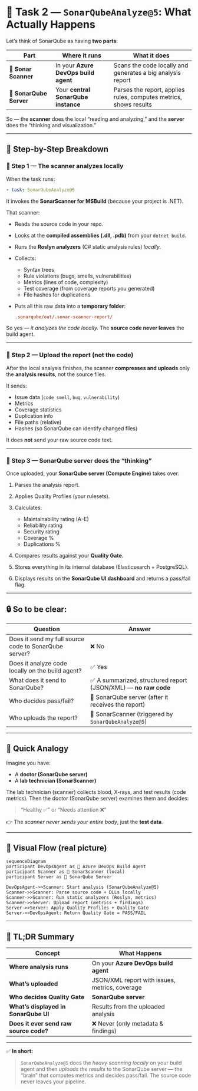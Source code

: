 # 🧠 Task 2 — `SonarQubeAnalyze@5`: What Actually Happens

Let’s think of SonarQube as having **two parts**:

| Part                    | Where it runs                        | What it does                                                      |
| ----------------------- | ------------------------------------ | ----------------------------------------------------------------- |
| 🧰 **Sonar Scanner**    | In your **Azure DevOps build agent** | Scans the code locally and generates a big analysis report        |
| 🧠 **SonarQube Server** | Your **central SonarQube instance**  | Parses the report, applies rules, computes metrics, shows results |

So — the **scanner** does the local “reading and analyzing,”
and the **server** does the “thinking and visualization.”

---

## 🧩 Step-by-Step Breakdown

### 🧱 Step 1 — The scanner analyzes locally

When the task runs:

```yaml
- task: SonarQubeAnalyze@5
```

It invokes the **SonarScanner for MSBuild** (because your project is .NET).

That scanner:

- Reads the source code in your repo.
- Looks at the **compiled assemblies (.dll, .pdb)** from your `dotnet build`.
- Runs the **Roslyn analyzers** (C# static analysis rules) _locally_.
- Collects:

  - Syntax trees
  - Rule violations (bugs, smells, vulnerabilities)
  - Metrics (lines of code, complexity)
  - Test coverage (from coverage reports you generated)
  - File hashes for duplications

- Puts all this raw data into a **temporary folder**:

  ```ini
  .sonarqube/out/.sonar-scanner-report/
  ```

So yes — _it analyzes the code locally._
The **source code never leaves** the build agent.

---

### 🧱 Step 2 — Upload the report (not the code)

After the local analysis finishes, the scanner **compresses and uploads** only the **analysis results**, not the source files.

It sends:

- Issue data (`code smell`, `bug`, `vulnerability`)
- Metrics
- Coverage statistics
- Duplication info
- File paths (relative)
- Hashes (so SonarQube can identify changed files)

It does **not** send your raw source code text.

---

### 🧠 Step 3 — SonarQube server does the “thinking”

Once uploaded, your **SonarQube server (Compute Engine)** takes over:

1. Parses the analysis report.
2. Applies Quality Profiles (your rulesets).
3. Calculates:

   - Maintainability rating (A–E)
   - Reliability rating
   - Security rating
   - Coverage %
   - Duplications %

4. Compares results against your **Quality Gate**.
5. Stores everything in its internal database (Elasticsearch + PostgreSQL).
6. Displays results on the **SonarQube UI dashboard** and returns a pass/fail flag.

---

## 🔒 So to be clear:

| Question                                              | Answer                                                          |
| ----------------------------------------------------- | --------------------------------------------------------------- |
| Does it send my full source code to SonarQube server? | ❌ No                                                           |
| Does it analyze code locally on the build agent?      | ✅ Yes                                                          |
| What does it send to SonarQube?                       | ✅ A summarized, structured report (JSON/XML) — **no raw code** |
| Who decides pass/fail?                                | 🧠 SonarQube server (after it receives the report)              |
| Who uploads the report?                               | 🧰 SonarScanner (triggered by `SonarQubeAnalyze@5`)             |

---

## 🧭 Quick Analogy

Imagine you have:

- A **doctor (SonarQube server)**
- A **lab technician (SonarScanner)**

The lab technician (scanner) collects blood, X-rays, and test results (code metrics).
Then the doctor (SonarQube server) examines them and decides:

> “Healthy ✅” or “Needs attention ❌”

👉 The _scanner never sends your entire body_, just the **test data**.

---

## 🧩 Visual Flow (real picture)

```mermaid
sequenceDiagram
participant DevOpsAgent as 🧰 Azure DevOps Build Agent
participant Scanner as 🧪 SonarScanner (local)
participant Server as 🧠 SonarQube Server

DevOpsAgent->>Scanner: Start analysis (SonarQubeAnalyze@5)
Scanner->>Scanner: Parse source code + DLLs locally
Scanner->>Scanner: Run static analyzers (Roslyn, metrics)
Scanner->>Server: Upload report (metrics + findings)
Server->>Server: Apply Quality Profiles + Quality Gate
Server->>DevOpsAgent: Return Quality Gate = PASS/FAIL
```

---

## 🧾 TL;DR Summary

| Concept                                | What Happens                                   |
| -------------------------------------- | ---------------------------------------------- |
| **Where analysis runs**                | On your **Azure DevOps build agent**           |
| **What’s uploaded**                    | JSON/XML report with issues, metrics, coverage |
| **Who decides Quality Gate**           | **SonarQube server**                           |
| **What’s displayed in SonarQube UI**   | Results from the uploaded analysis             |
| **Does it ever send raw source code?** | ❌ Never (only metadata & findings)            |

---

✅ **In short:**

> `SonarQubeAnalyze@5` does the _heavy scanning locally_ on your build agent and then _uploads the results_ to the SonarQube server — the “brain” that computes metrics and decides pass/fail.
> The source code never leaves your pipeline.
